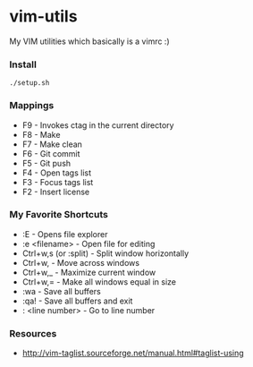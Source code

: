 # vim-utils
My VIM utilities which basically is a vimrc :)

### Install 

    ./setup.sh

### Mappings
*   F9  - Invokes ctag in the current directory
*   F8  - Make
*   F7  - Make clean
*   F6  - Git commit
*   F5  - Git push
*   F4  - Open tags list
*   F3  - Focus tags list
*   F2  - Insert license

### My Favorite Shortcuts
*   :E                          - Opens file explorer
*   :e \<filename\>               - Open file for editing
*   Ctrl+w,s (or :split)        - Split window horizontally
*   Ctrl+w,<arrows>             - Move across windows
*   Ctrl+w,_                    - Maximize current window
*   Ctrl+w,=                    - Make all windows equal in size
*   :wa                         - Save all buffers
*   :qa!                        - Save all buffers and exit
*   : \<line number\>             - Go to line number

### Resources
*   http://vim-taglist.sourceforge.net/manual.html#taglist-using
